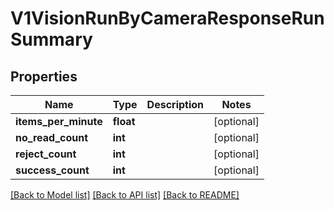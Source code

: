 # V1VisionRunByCameraResponseRunSummary

## Properties
Name | Type | Description | Notes
------------ | ------------- | ------------- | -------------
**items_per_minute** | **float** |  | [optional] 
**no_read_count** | **int** |  | [optional] 
**reject_count** | **int** |  | [optional] 
**success_count** | **int** |  | [optional] 

[[Back to Model list]](../../README.md#documentation-for-models) [[Back to API list]](../../README.md#documentation-for-api-endpoints) [[Back to README]](../../README.md)

